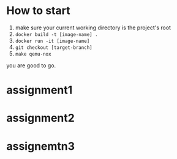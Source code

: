 # How to start

1. make sure your current working directory is the project's root
2. `docker build -t [image-name] .`
3. `docker run -it [image-name]`
4. `git checkout [target-branch]`
5. `make qemu-nox`

you are good to go.

# assignment1

# assignment2

# assignemtn3
